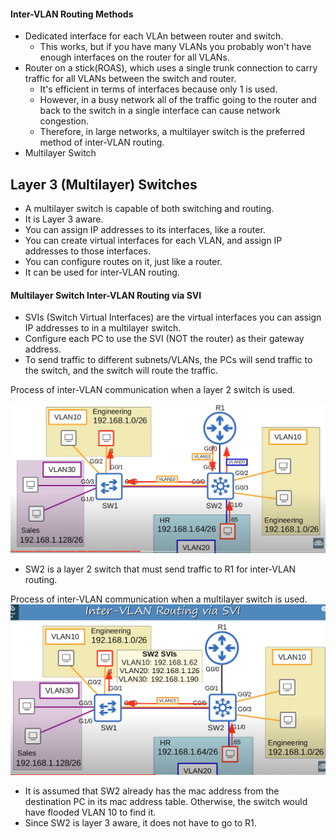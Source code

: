 #### Inter-VLAN Routing Methods
* Dedicated interface for each VLAn between router and switch.
	* This works, but if you have many VLANs you probably won't have enough interfaces on the router for all VLANs.
* Router on a stick(ROAS), which uses a single trunk connection to carry traffic for all VLANs between the switch and router.
	* It's efficient in terms of interfaces because only 1 is used.
	* However, in a busy network all of the traffic going to the router and back to the switch in a single interface can cause network congestion.
	* Therefore, in large networks, a multilayer switch is the preferred method of inter-VLAN routing.
* Multilayer Switch 

## Layer 3 (Multilayer) Switches
* A multilayer switch is capable of both switching and routing.
* It is Layer 3 aware.
* You can assign IP addresses to its interfaces, like a router.
* You can create virtual interfaces for each VLAN, and assign IP addresses to those interfaces.
* You can configure routes on it, just like a router.
* It can be used for inter-VLAN routing.

#### Multilayer Switch Inter-VLAN Routing via SVI
* SVIs (Switch Virtual Interfaces) are the virtual interfaces you can assign IP addresses to in a multilayer switch.
* Configure each PC to use the SVI (NOT the router) as their gateway address.
* To send traffic to different subnets/VLANs, the PCs will send traffic to the switch, and the switch will route the traffic.

Process of inter-VLAN communication when a layer 2 switch is used.

![Layer 2 inter vlan routing](./img/layer-two-switch-inter-vlan-routing.png)
* SW2 is a layer 2 switch that must send traffic to R1 for inter-VLAN routing.

Process of inter-VLAN communication when a multilayer switch is used.
![multilayer switch inter vlan routing](./img/multilayer-switch-inter-vlan-routing.png)
* It is assumed that SW2 already has the mac address from the destination PC in its mac address table. Otherwise, the switch would have flooded VLAN 10 to find it.
* Since SW2 is layer 3 aware, it does not have to go to R1.


